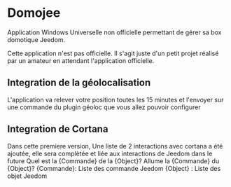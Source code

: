 # Domojee

Application Windows Universelle non officielle permettant de gérer sa box domotique Jeedom.

Cette application n'est pas officielle. 
Il s'agit juste d'un petit projet réalisé par un amateur en attendant l'application officielle.

## Integration de la géolocalisation

L'application va relever votre position toutes les 15 minutes et l'envoyer sur une commande du plugin géoloc que vous allez pouvoir configurer

## Integration de Cortana

Dans cette premiere version, Une liste de 2 interactions avec cortana a été ajoutée, elle sera complètée et liée aux interactions de Jeedom dans le future
Quel est la {Commande} de la {Object}?
Allume la {Commande} du {Object}?
{Commande}: Liste des commande Jeedom 
{Object} : Liste des objet Jeedom
